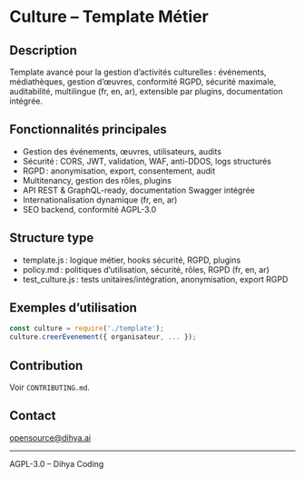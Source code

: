 # Culture – Template Métier

## Description
Template avancé pour la gestion d’activités culturelles : événements, médiathèques, gestion d’œuvres, conformité RGPD, sécurité maximale, auditabilité, multilingue (fr, en, ar), extensible par plugins, documentation intégrée.

## Fonctionnalités principales
- Gestion des événements, œuvres, utilisateurs, audits
- Sécurité : CORS, JWT, validation, WAF, anti-DDOS, logs structurés
- RGPD : anonymisation, export, consentement, audit
- Multitenancy, gestion des rôles, plugins
- API REST & GraphQL-ready, documentation Swagger intégrée
- Internationalisation dynamique (fr, en, ar)
- SEO backend, conformité AGPL-3.0

## Structure type
- template.js : logique métier, hooks sécurité, RGPD, plugins
- policy.md : politiques d’utilisation, sécurité, rôles, RGPD (fr, en, ar)
- test_culture.js : tests unitaires/intégration, anonymisation, export RGPD

## Exemples d’utilisation
```js
const culture = require('./template');
culture.creerEvenement({ organisateur, ... });
```

## Contribution
Voir `CONTRIBUTING.md`.

## Contact
opensource@dihya.ai

---
AGPL-3.0 – Dihya Coding
